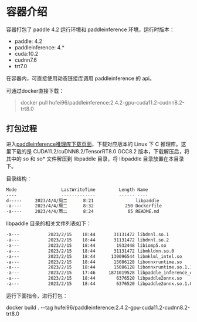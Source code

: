 # 容器介绍

容器打包了 paddle 4.2 运行环境和 paddleinference 环境，运行时版本：

- paddle: 4.2
- paddleinference: 4.*
- cuda:10.2
- cudnn7.6
- trt7.0

在容器内，可直接使用动态链接库调用 paddleinference 的 api。

可通过docker直接下载：

> docker pull hufei96/paddleinference:2.4.2-gpu-cuda11.2-cudnn8.2-trt8.0

## 打包过程

进入[paddleinference推理库下载页面](https://www.paddlepaddle.org.cn/inference/v2.4/guides/install/download_lib.html)，下载对应版本的 Linux 下 C 推理库。这里下载的是 CUDA11.2/cuDNN8.2/TensorRT8.0 GCC8.2 版本，下载解压后，将其中的 so 和 so* 文件解压到 libpaddle 目录，将 libpaddle 目录放置在本目录下。

目录结构：

```bash
Mode                 LastWriteTime         Length Name
----                 -------------         ------ ----
d-----     2023/4/4/周二      8:21                libpaddle
-a----     2023/4/4/周二      8:32            250 Dockerfile
-a----     2023/4/4/周二      8:24             65 README.md
```

libpaddle 目录的相关文件列表如下：

```bash
-a---           2023/2/15    18:44       31131472 libdnnl.so.1
-a---           2023/2/15    18:44       31131472 libdnnl.so.2
-a---           2023/2/15    18:44        1932448 libiomp5.so
-a---           2023/2/15    18:44       31131472 libmkldnn.so.0
-a---           2023/2/15    18:44      130096544 libmklml_intel.so
-a---           2023/2/15    18:44       15086128 libonnxruntime.so
-a---           2023/2/15    18:44       15086128 libonnxruntime.so.1.11.1
-a---           2023/2/15    17:46     1871019528 libpaddle_inference_c.so
-a---           2023/2/15    18:44        6376520 libpaddle2onnx.so
-a---           2023/2/15    18:44        6376520 libpaddle2onnx.so.1.0.0rc2
```

运行下面指令，进行打包：

docker build . --tag hufei96/paddleinference:2.4.2-gpu-cuda11.2-cudnn8.2-trt8.0